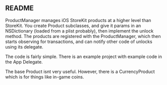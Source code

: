 README
------

ProductManager manages iOS StoreKit products at a higher level than StoreKit.
You create Product subclasses, and give it params in an NSDictionary (loaded from a plist probably), then implement the unlock method.
The products are registered with the ProductManager, which then starts observing for transactions, and can notify other code of unlocks using its delegate.

The code is fairly simple. There is an example project with example code in the App Delegate.

The base Product isnt very useful. However, there is a CurrencyProduct which is for things like in-game coins.